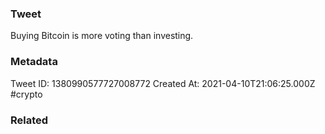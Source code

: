 ### Tweet
Buying Bitcoin is more voting than investing.

### Metadata
Tweet ID: 1380990577727008772
Created At: 2021-04-10T21:06:25.000Z
#crypto 

### Related

